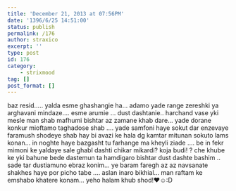 ```yaml
---
title: 'December 21, 2013 at 07:56PM'
date: '1396/6/25 14:51:00'
status: publish
permalink: /176
author: straxico
excerpt: ''
type: post
id: 176
category:
    - strixmood
tag: []
post_format: []
---
```

<div>baz resid….. yalda esme ghashangie ha… adamo yade range zereshki ya arghavani mindaze…. esme arumie … dust dashtanie.. harchand vase yki mesle man shab mafhumi bishtar az zamane khab dare… yade dorane konkur mioftamo taghadose shab …. yade samfoni haye sokut dar enzevaye faramush shodeye shab hay bi avazi ke hala dg kamtar mitunan sokuto lams konan… in noghte haye bazgasht tu farhange ma kheyli ziade …. be in fekr mimoni ke yaldaye sale ghabl dashti chikar mikardi? koja budi! ? che khube ke yki bahune bede dastemun ta hamdigaro bishtar dust dashte bashim .. sade tar dustiamuno ebraz konim… ye baram faregh az az navsanate shakhes haye por picho tabe …. aslan inaro bikhial… man raftam ke emshabo khatere konam… yeho halam khub shod!♥☺:D</div>